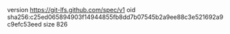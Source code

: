 version https://git-lfs.github.com/spec/v1
oid sha256:c25ed065894903f14944855fb8dd7b07545b2a9ee88c3e521692a9c9efc53eed
size 826
